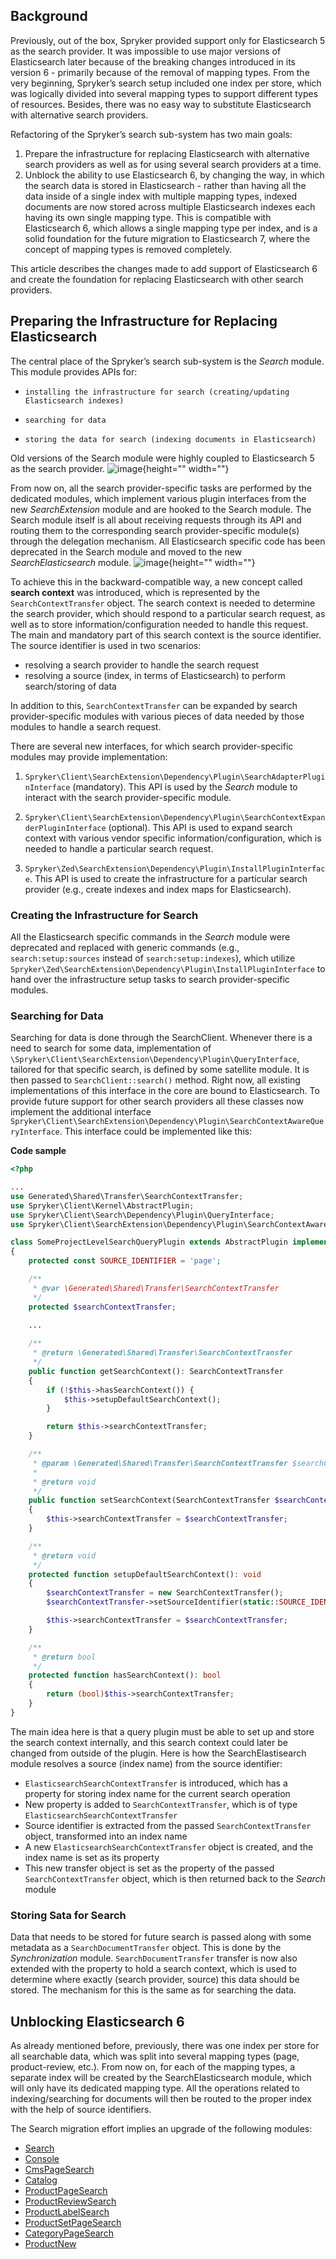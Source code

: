 ## Background

Previously, out of the box, Spryker provided support only for Elasticsearch 5 as the search provider.  It was impossible to use major versions of Elasticsearch later because of the breaking changes introduced in its version 6 - primarily because of the removal of mapping types. From the very beginning, Spryker’s search setup included one index per store, which was logically divided into several mapping types to support different types of resources. Besides, there was no easy way to substitute Elasticsearch with alternative search providers. 

Refactoring of the Spryker’s search sub-system has two main goals:

1. Prepare the infrastructure for replacing Elasticsearch with alternative search providers as well as for using several search providers at a time.
2. Unblock the ability to use Elasticsearch 6, by changing the way, in which the search data is stored in Elasticsearch - rather than having all the data inside of a single index with multiple mapping types, indexed documents are now stored across multiple Elasticsearch indexes each having its own single mapping type. This is compatible with Elasticsearch 6, which allows a single mapping type per index,  and is a solid foundation for the future migration to Elasticsearch 7, where the concept of mapping types is removed completely. 

This article describes the changes made to add support of Elasticsearch 6 and create the foundation for replacing Elasticsearch with other search providers.

## Preparing the Infrastructure for Replacing Elasticsearch

The central place of the Spryker’s search sub-system is the *Search* module. This module provides APIs for:

*     installing the infrastructure for search (creating/updating Elasticsearch indexes)
*     searching for data
*     storing the data for search (indexing documents in Elasticsearch)

Old versions of the Search module were highly coupled to Elasticsearch 5 as the search provider. 
![image](https://spryker.s3.eu-central-1.amazonaws.com/docs/Migration+and+Integration/Migration+Concepts/Current+Search+state+Copy.png){height="" width=""}

From now on, all the search provider-specific tasks are performed by the dedicated modules, which implement various plugin interfaces from the new *SearchExtension* module and are hooked to the Search module. The Search module itself is all about receiving requests through its API and routing them to the corresponding search provider-specific module(s) through the delegation mechanism. All Elasticsearch specific code has been deprecated in the Search module and moved to the new *SearchElasticsearch* module.
![image](https://spryker.s3.eu-central-1.amazonaws.com/docs/Migration+and+Integration/Migration+Concepts/Desired+state+Copy.png){height="" width=""}

To achieve this in the backward-compatible way, a new concept called **search context** was introduced, which is represented by the `SearchContextTransfer` object. The search context is needed to determine the search provider, which should respond to a particular search request, as well as to store information/configuration needed to handle this request. The main and mandatory part of this search context is the source identifier. The source identifier is used in two scenarios:

* resolving a search provider to handle the search request
* resolving a source (index, in terms of Elasticsearch) to perform search/storing of data

In addition to this, `SearchContextTransfer` can be expanded by search provider-specific modules with various pieces of data needed by those modules to handle a search request.

There are several new interfaces, for which search provider-specific modules may provide implementation:

1. `Spryker\Client\SearchExtension\Dependency\Plugin\SearchAdapterPluginInterface` (mandatory).  This API is used by the *Search* module to interact with the search provider-specific module.

2. `Spryker\Client\SearchExtension\Dependency\Plugin\SearchContextExpanderPluginInterface` (optional). This API is used to expand search context with various vendor specific information/configuration, which is needed to handle a particular search request.

3. `Spryker\Zed\SearchExtension\Dependency\Plugin\InstallPluginInterface`. This API is used to create the infrastructure for a particular search provider (e.g., create indexes and index maps for Elasticsearch).

### Creating the Infrastructure for Search
All the Elasticsearch specific commands in the *Search* module were deprecated and replaced with generic commands (e.g., `search:setup:sources` instead of `search:setup:indexes`), which utilize `Spryker\Zed\SearchExtension\Dependency\Plugin\InstallPluginInterface` to hand over the infrastructure setup tasks to search provider-specific modules.

### Searching for Data
Searching for data is done through the SearchClient. Whenever there is a need to search for some data, implementation of `\Spryker\Client\SearchExtension\Dependency\Plugin\QueryInterface`, tailored for that specific search, is defined by some satellite module.  It is then passed to `SearchClient::search()` method. Right now, all existing implementations of this interface in the core are bound to Elasticsearch. To provide future support for other search providers all these classes now implement the additional interface `Spryker\Client\SearchExtension\Dependency\Plugin\SearchContextAwareQueryInterface`. This interface could be implemented like this:

**Code sample**
   
```php
<?php

...
use Generated\Shared\Transfer\SearchContextTransfer;
use Spryker\Client\Kernel\AbstractPlugin;
use Spryker\Client\Search\Dependency\Plugin\QueryInterface;
use Spryker\Client\SearchExtension\Dependency\Plugin\SearchContextAwareQueryInterface;

class SomeProjectLevelSearchQueryPlugin extends AbstractPlugin implements QueryInterface, SearchContextAwareQueryInterface
{
    protected const SOURCE_IDENTIFIER = 'page';

    /**
     * @var \Generated\Shared\Transfer\SearchContextTransfer
     */
    protected $searchContextTransfer;
    
    ...

    /**
     * @return \Generated\Shared\Transfer\SearchContextTransfer
     */
    public function getSearchContext(): SearchContextTransfer
    {
        if (!$this->hasSearchContext()) {
            $this->setupDefaultSearchContext();
        }

        return $this->searchContextTransfer;
    }

    /**
     * @param \Generated\Shared\Transfer\SearchContextTransfer $searchContextTransfer
     *
     * @return void
     */
    public function setSearchContext(SearchContextTransfer $searchContextTransfer): void
    {
        $this->searchContextTransfer = $searchContextTransfer;
    }

    /**
     * @return void
     */
    protected function setupDefaultSearchContext(): void
    {
        $searchContextTransfer = new SearchContextTransfer();
        $searchContextTransfer->setSourceIdentifier(static::SOURCE_IDENTIFIER);

        $this->searchContextTransfer = $searchContextTransfer;
    }

    /**
     * @return bool
     */
    protected function hasSearchContext(): bool
    {
        return (bool)$this->searchContextTransfer;
    }
}
```

The main idea here is that a query plugin must be able to set up and store the search context internally, and this search context could later be changed from outside of the plugin. 
Here is how the SearchElastisearch module resolves a source (index name) from the source identifier:

* `ElasticsearchSearchContextTransfer` is introduced, which has a property for storing index name for the current search operation
* New property is added to `SearchContextTransfer`, which is of type `ElasticsearchSearchContextTransfer`
* Source identifier is extracted from the passed `SearchContextTransfer` object, transformed into an index name
* A new `ElasticsearchSearchContextTransfer` object is created, and the index name is set as its property
* This new transfer object is set as the property of the passed `SearchContextTransfer` object, which is then returned back to the *Search* module

### Storing Sata for Search
Data that needs to be stored for future search is passed along with some metadata as a `SearchDocumentTransfer` object. This is done by the *Synchronization* module. `SearchDocumentTransfer` transfer is now also extended with the property to hold a search context, which is used to determine where exactly (search provider, source) this data should be stored. The mechanism for this is the same as for searching the data.

## Unblocking Elasticsearch 6

As already mentioned before, previously, there was one index per store for all searchable data, which was split into several mapping types (page, product-review, etc.). From now on, for each of the mapping types, a separate index will be created by the SearchElasticsearch module, which will only have its dedicated mapping type. All the operations related to indexing/searching for documents will then be routed to the proper index with the help of source identifiers.

The Search migration effort implies an upgrade of the following modules:

* [Search](https://documentation.spryker.com/docs/migration-guide-search)
* [Console](https://documentation.spryker.com/docs/migration-guide-console)
* [CmsPageSearch](https://documentation.spryker.com/docs/migration-guide-cmspagesearch)
* [Catalog](https://documentation.spryker.com/docs/migration-guide-catalog)
* [ProductPageSearch](https://documentation.spryker.com/v4/docs/migration-guide-productpagesearch-silex)
* [ProductReviewSearch](https://documentation.spryker.com/docs/migration-guide-productreviewsearch)
* [ProductLabelSearch](https://documentation.spryker.com/docs/migration-guide-productlabelsearch)
* [ProductSetPageSearch](https://documentation.spryker.com/docs/migration-guide-productsetpagesearch)
* [CategoryPageSearch](https://documentation.spryker.com/docs/migration-guide-categorypagesearch)
* [ProductNew](https://documentation.spryker.com/docs/migration-guide-productnew)
